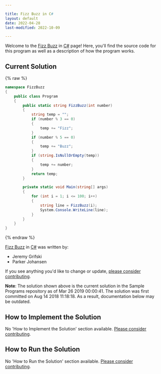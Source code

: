 ```yaml
---

title: Fizz Buzz in C#
layout: default
date: 2022-04-28
last-modified: 2022-10-09

---
```


Welcome to the [Fizz Buzz](https://sampleprograms.io/projects/fizz-buzz) in [C#](https://sampleprograms.io/languages/c-sharp) page! Here, you'll find the source code for this program as well as a description of how the program works.

## Current Solution

{% raw %}

```c#
namespace FizzBuzz
{
    public class Program
    {
        public static string FizzBuzz(int number)
        {
            string temp = "";
            if (number % 3 == 0)
            {
                temp += "Fizz";
            }
            if (number % 5 == 0)
            {
                temp += "Buzz";
            }
            if (string.IsNullOrEmpty(temp))
            {
                temp += number;
            }
            return temp;
        }

        private static void Main(string[] args)
        {
            for (int i = 1; i <= 100; i++)
            {
                string line = FizzBuzz(i);
                System.Console.WriteLine(line);
            }
        }
    }
}
```

{% endraw %}

[Fizz Buzz](https://sampleprograms.io/projects/fizz-buzz) in [C#](https://sampleprograms.io/languages/c-sharp) was written by:

- Jeremy Grifski
- Parker Johansen

If you see anything you'd like to change or update, [please consider contributing](https://github.com/TheRenegadeCoder/sample-programs).

**Note**: The solution shown above is the current solution in the Sample Programs repository as of Mar 26 2019 00:00:41. The solution was first committed on Aug 14 2018 11:18:18. As a result, documentation below may be outdated.

## How to Implement the Solution

No 'How to Implement the Solution' section available. [Please consider contributing](https://github.com/TheRenegadeCoder/sample-programs-website).

## How to Run the Solution

No 'How to Run the Solution' section available. [Please consider contributing](https://github.com/TheRenegadeCoder/sample-programs-website).